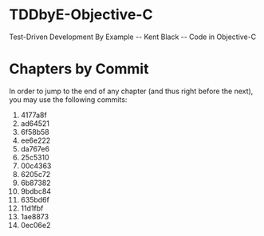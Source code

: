 # TDDbyE-Objective-C
Test-Driven Development By Example -- Kent Black -- Code in Objective-C

# Chapters by Commit

In order to jump to the end of any chapter (and thus right before the next), you may use the following commits:

1. 4177a8f
2. ad64521
3. 6f58b58
4. ee6e222
5. da767e6
6. 25c5310
7. 00c4363
8. 6205c72
9. 6b87382
10. 9bdbc84
11. 635bd6f
12. 11d1fbf
13. 1ae8873
14. 0ec06e2

